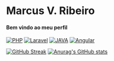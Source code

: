 <h1>Marcus V. Ribeiro</h1>

<h4>Bem vindo ao meu perfil</h4>


[![PHP]([https://img.shields.io/badge/PHP-777BB4?style=for-the-badge&logo=php&logoColor=white)](https://git.io/streak-stats)
[![Laravel](https://img.shields.io/badge/Laravel-FF2D20?style=for-the-badge&logo=laravel&logoColor=white)](https://git.io/streak-stats)
[![JAVA](https://img.shields.io/badge/Java-ED8B00?style=for-the-badge&logo=openjdk&logoColor=white)](https://git.io/streak-stats)
[![Angular](https://img.shields.io/badge/Angular-DD0031?style=for-the-badge&logo=angular&logoColor=white)](https://git.io/streak-stats)


[![GitHub Streak](https://streak-stats.demolab.com?user=Marcu0&theme=dracula&locale=pt_BR&date_format=j%20M%5B%20Y%5D&card_width=450)](https://git.io/streak-stats)
[![Anurag's GitHub stats](https://github-readme-stats.vercel.app/api?username=Marcu0&theme=dracula&locale=pt_BR)](https://github.com/anuraghazra/github-readme-stats)
